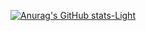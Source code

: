 [![Anurag's GitHub stats-Light](https://github-readme-stats.vercel.app/api?username=noyavuzbey&show_icons=true&theme=default)](https://github.com/anuraghazra/github-readme-stats)
